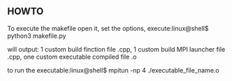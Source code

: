 ## HOWTO

To execute the makefile open it, set the options, execute:linux@shell$ python3 makefile.py

will output: 1 custom build finction file .cpp, 1 custom build MPI launcher file .cpp, one custom executable compiled file .o

to run the executable:linux@shell$ mpitun -np 4 ./executable_file_name.o 

